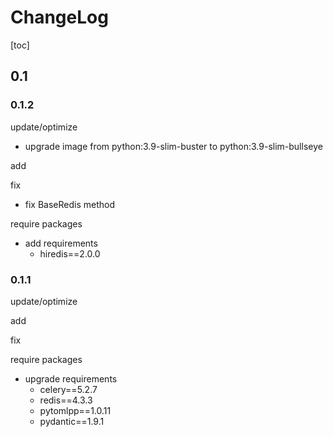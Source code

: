 # ChangeLog

[toc]

## 0.1

### 0.1.2

update/optimize

- upgrade image from python:3.9-slim-buster to python:3.9-slim-bullseye

add

fix

- fix BaseRedis method

require packages

- add requirements
  - hiredis==2.0.0

### 0.1.1

update/optimize

add

fix

require packages

- upgrade requirements
  - celery==5.2.7
  - redis==4.3.3
  - pytomlpp==1.0.11
  - pydantic==1.9.1
